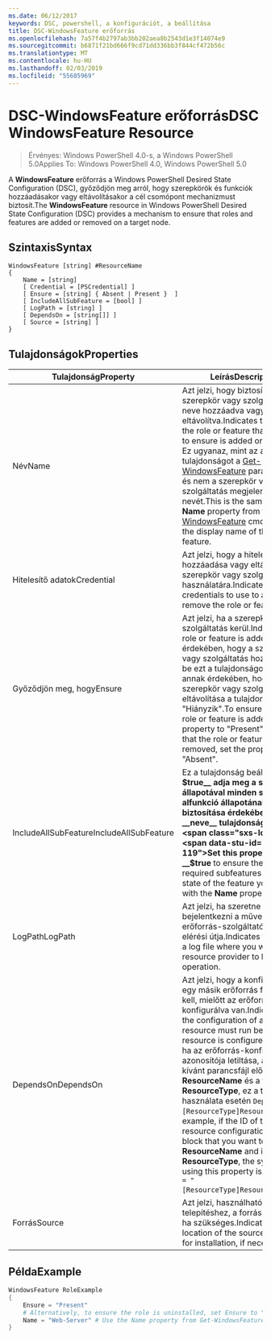 ```yaml
---
ms.date: 06/12/2017
keywords: DSC, powershell, a konfigurációt, a beállítása
title: DSC-WindowsFeature erőforrás
ms.openlocfilehash: 7a57f4b2797ab3bb202aea8b2543d1e3f14074e9
ms.sourcegitcommit: b6871f21bd666f9cd71dd336bb3f844cf472b56c
ms.translationtype: MT
ms.contentlocale: hu-HU
ms.lasthandoff: 02/03/2019
ms.locfileid: "55685969"
---
```

# <a name="dsc-windowsfeature-resource"></a><span data-ttu-id="18218-103">DSC-WindowsFeature erőforrás</span><span class="sxs-lookup"><span data-stu-id="18218-103">DSC WindowsFeature Resource</span></span>

> <span data-ttu-id="18218-104">Érvényes: Windows PowerShell 4.0-s, a Windows PowerShell 5.0</span><span class="sxs-lookup"><span data-stu-id="18218-104">Applies To: Windows PowerShell 4.0, Windows PowerShell 5.0</span></span>

<span data-ttu-id="18218-105">A **WindowsFeature** erőforrás a Windows PowerShell Desired State Configuration (DSC), győződjön meg arról, hogy szerepkörök és funkciók hozzáadásakor vagy eltávolításakor a cél csomópont mechanizmust biztosít.</span><span class="sxs-lookup"><span data-stu-id="18218-105">The **WindowsFeature** resource in Windows PowerShell Desired State Configuration (DSC) provides a mechanism to ensure that roles and features are added or removed on a target node.</span></span>

## <a name="syntax"></a><span data-ttu-id="18218-106">Szintaxis</span><span class="sxs-lookup"><span data-stu-id="18218-106">Syntax</span></span>

```
WindowsFeature [string] #ResourceName
{
    Name = [string]
    [ Credential = [PSCredential] ]
    [ Ensure = [string] { Absent | Present }  ]
    [ IncludeAllSubFeature = [bool] ]
    [ LogPath = [string] ]
    [ DependsOn = [string[]] ]
    [ Source = [string] ]
}
```

## <a name="properties"></a><span data-ttu-id="18218-107">Tulajdonságok</span><span class="sxs-lookup"><span data-stu-id="18218-107">Properties</span></span>

|  <span data-ttu-id="18218-108">Tulajdonság</span><span class="sxs-lookup"><span data-stu-id="18218-108">Property</span></span>  |  <span data-ttu-id="18218-109">Leírás</span><span class="sxs-lookup"><span data-stu-id="18218-109">Description</span></span>   |
|---|---|
| <span data-ttu-id="18218-110">Név</span><span class="sxs-lookup"><span data-stu-id="18218-110">Name</span></span>| <span data-ttu-id="18218-111">Azt jelzi, hogy biztosítani kívánt szerepkör vagy szolgáltatás neve hozzáadva vagy eltávolítva.</span><span class="sxs-lookup"><span data-stu-id="18218-111">Indicates the name of the role or feature that you want to ensure is added or removed.</span></span> <span data-ttu-id="18218-112">Ez ugyanaz, mint az a __neve__ tulajdonságot a [Get-WindowsFeature](/powershell/module/servermanager/Get-WindowsFeature) parancsmagot, és nem a szerepkör vagy szolgáltatás megjelenített nevét.</span><span class="sxs-lookup"><span data-stu-id="18218-112">This is the same as the __Name__ property from the [Get-WindowsFeature](/powershell/module/servermanager/Get-WindowsFeature) cmdlet, and not the display name of the role or feature.</span></span>|
| <span data-ttu-id="18218-113">Hitelesítő adatok</span><span class="sxs-lookup"><span data-stu-id="18218-113">Credential</span></span>| <span data-ttu-id="18218-114">Azt jelzi, hogy a hitelesítő adatok hozzáadása vagy eltávolítása a szerepkör vagy szolgáltatás használatára.</span><span class="sxs-lookup"><span data-stu-id="18218-114">Indicates the credentials to use to add or remove the role or feature.</span></span>|
| <span data-ttu-id="18218-115">Győződjön meg, hogy</span><span class="sxs-lookup"><span data-stu-id="18218-115">Ensure</span></span>| <span data-ttu-id="18218-116">Azt jelzi, ha a szerepkör vagy szolgáltatás kerül.</span><span class="sxs-lookup"><span data-stu-id="18218-116">Indicates if the role or feature is added.</span></span> <span data-ttu-id="18218-117">Annak érdekében, hogy a szerepkör vagy szolgáltatás hozzá, állítsa be ezt a tulajdonságot a "E" annak érdekében, hogy a szerepkör vagy szolgáltatás eltávolítása a tulajdonság értéke "Hiányzik".</span><span class="sxs-lookup"><span data-stu-id="18218-117">To ensure that the role or feature is added, set this property to "Present" To ensure that the role or feature is removed, set the property to "Absent".</span></span>|
| <span data-ttu-id="18218-118">IncludeAllSubFeature</span><span class="sxs-lookup"><span data-stu-id="18218-118">IncludeAllSubFeature</span></span>| <span data-ttu-id="18218-119">Ez a tulajdonság beállítása __$true__ adja meg a szolgáltatás állapotával minden szükséges alfunkció állapotának biztosítása érdekében a __neve__ tulajdonság.</span><span class="sxs-lookup"><span data-stu-id="18218-119">Set this property to __$true__ to ensure the state of all required subfeatures with the state of the feature you specify with the __Name__ property.</span></span>|
| <span data-ttu-id="18218-120">LogPath</span><span class="sxs-lookup"><span data-stu-id="18218-120">LogPath</span></span>| <span data-ttu-id="18218-121">Azt jelzi, ha szeretne bejelentkezni a műveletet az erőforrás-szolgáltató naplófájl elérési útja.</span><span class="sxs-lookup"><span data-stu-id="18218-121">Indicates the path to a log file where you want the resource provider to log the operation.</span></span>|
| <span data-ttu-id="18218-122">DependsOn</span><span class="sxs-lookup"><span data-stu-id="18218-122">DependsOn</span></span>| <span data-ttu-id="18218-123">Azt jelzi, hogy a konfigurációt egy másik erőforrás futtatnia kell, mielőtt az erőforrás konfigurálva van.</span><span class="sxs-lookup"><span data-stu-id="18218-123">Indicates that the configuration of another resource must run before this resource is configured.</span></span> <span data-ttu-id="18218-124">Például, ha az erőforrás-konfiguráció azonosítója letiltása, a futtatni kívánt parancsfájl először van __ResourceName__ és a típusa __ResourceType__, ez a tulajdonság használata esetén `DependsOn = "[ResourceType]ResourceName"`.</span><span class="sxs-lookup"><span data-stu-id="18218-124">For example, if the ID of the resource configuration script block that you want to run first is __ResourceName__ and its type is __ResourceType__, the syntax for using this property is `DependsOn = "[ResourceType]ResourceName"`.</span></span>|
| <span data-ttu-id="18218-125">Forrás</span><span class="sxs-lookup"><span data-stu-id="18218-125">Source</span></span>| <span data-ttu-id="18218-126">Azt jelzi, használható a telepítéshez, a forrás-fájl helyét, ha szükséges.</span><span class="sxs-lookup"><span data-stu-id="18218-126">Indicates the location of the source file to use for installation, if necessary.</span></span>|

## <a name="example"></a><span data-ttu-id="18218-127">Példa</span><span class="sxs-lookup"><span data-stu-id="18218-127">Example</span></span>
```powershell
WindowsFeature RoleExample
{
    Ensure = "Present"
    # Alternatively, to ensure the role is uninstalled, set Ensure to "Absent"
    Name = "Web-Server" # Use the Name property from Get-WindowsFeature
}
```